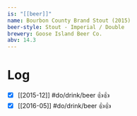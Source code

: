 ```yaml
---
is: "[[beer]]"
name: Bourbon County Brand Stout (2015)
beer-style: Stout - Imperial / Double
brewery: Goose Island Beer Co.
abv: 14.3
---
```

# Log
- [x] [[2015-12]] #do/drink/beer 👍👍
- [x] [[2016-05]] #do/drink/beer 👍👍
